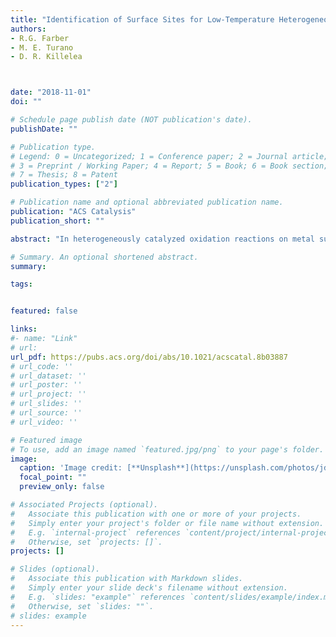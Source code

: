 ```yaml
---
title: "Identification of Surface Sites for Low-Temperature Heterogeneously Catalyzed CO Oxidation on Rh(111)"
authors:
- R.G. Farber
- M. E. Turano
- D. R. Killelea



date: "2018-11-01"
doi: ""

# Schedule page publish date (NOT publication's date).
publishDate: ""

# Publication type.
# Legend: 0 = Uncategorized; 1 = Conference paper; 2 = Journal article;
# 3 = Preprint / Working Paper; 4 = Report; 5 = Book; 6 = Book section;
# 7 = Thesis; 8 = Patent
publication_types: ["2"]

# Publication name and optional abbreviated publication name.
publication: "ACS Catalysis"
publication_short: ""

abstract: "In heterogeneously catalyzed oxidation reactions on metal surfaces, advantageous oxygenaceous species proffer lower barrier reaction pathways. In order to utilize such reactions better, it is essential to understand what species are present, how they are formed, and under what conditions they are available for reaction. Oxides, adsorbed oxygen, and subsurface oxygen each form on Rh(111) surfaces and thus provide the opportunity to distinguish the contributions of each species to the overall reactivity. In an effort to elucidate relevant reaction sites on catalytically active rhodium surfaces, a combination of scanning tunneling microscopy (STM) and temperature-programmed desorption (TPD) showed that when subsurface oxygen is present, CO was readily oxidized at the interface between the metallic and oxidic phases at relatively modest temperatures."

# Summary. An optional shortened abstract.
summary:

tags:


featured: false

links:
#- name: "Link"
# url: 
url_pdf: https://pubs.acs.org/doi/abs/10.1021/acscatal.8b03887
# url_code: ''
# url_dataset: ''
# url_poster: ''
# url_project: ''
# url_slides: ''
# url_source: ''
# url_video: ''

# Featured image
# To use, add an image named `featured.jpg/png` to your page's folder. 
image:
  caption: 'Image credit: [**Unsplash**](https://unsplash.com/photos/jdD8gXaTZsc)'
  focal_point: ""
  preview_only: false

# Associated Projects (optional).
#   Associate this publication with one or more of your projects.
#   Simply enter your project's folder or file name without extension.
#   E.g. `internal-project` references `content/project/internal-project/index.md`.
#   Otherwise, set `projects: []`.
projects: []

# Slides (optional).
#   Associate this publication with Markdown slides.
#   Simply enter your slide deck's filename without extension.
#   E.g. `slides: "example"` references `content/slides/example/index.md`.
#   Otherwise, set `slides: ""`.
# slides: example
---
```




